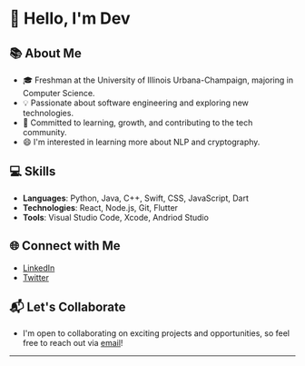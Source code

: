 # 👋 Hello, I'm Dev 

## 📚 About Me

- 🎓 Freshman at the University of Illinois Urbana-Champaign, majoring in Computer Science.
- 💡 Passionate about software engineering and exploring new technologies.
- 🌟 Committed to learning, growth, and contributing to the tech community.
- 😄 I'm interested in learning more about NLP and cryptography. 

## 💻 Skills

- **Languages**: Python, Java, C++, Swift, CSS, JavaScript, Dart
- **Technologies**: React, Node.js, Git, Flutter
- **Tools**: Visual Studio Code, Xcode, Andriod Studio

## 🌐 Connect with Me

- [LinkedIn]([https://www.linkedin.com/in/yourusername](https://www.linkedin.com/in/devpatel88/))
- [Twitter](https://twitter.com/patle1234565)

## 📬 Let's Collaborate

- I'm open to collaborating on exciting projects and opportunities, so feel free to reach out via [email](devpatel05@gmail.com)!

---


